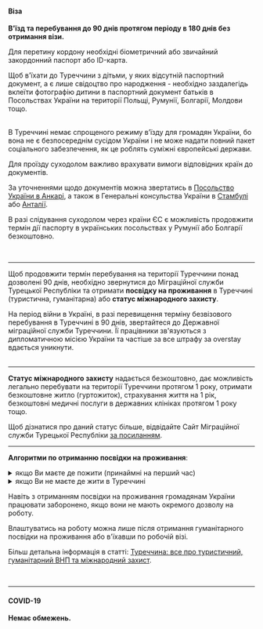 #### Віза

**В'їзд та перебування до 90 днів протягом періоду в 180 днів без отримання візи.**

Для перетину кордону необхідні біометричний або звичайний закордонний паспорт або ID-карта. 

<section>
Щоб в'їхати до Туреччини з дітьми, у яких відсутній паспортний документ, а є лише свідоцтво про народження - необхідно заздалегідь вклеїти фотографію дитини в паспортний документ батьків в Посольствах України на території Польщі, Румунії, Болгарії, Молдови тощо.
</section>

</br>


<section type="warning" title="Зверніть увагу">

В Туреччині немає спрощеного режиму в’їзду для громадян України, бо вона не є безпосереднім сусідом України і не може надати повний пакет соціального забезпечення, як це роблять суміжні європейські держави.

Для проїзду суходолом важливо врахувати вимоги відповідних країн до документів.
</section>


За уточненнями щодо документів можна звертатись в [Посольство України в Анкарі](https://www.facebook.com/UAinTR), а також в Генеральні консульства України в [Стамбулі](https://www.facebook.com/CGUinIstanbul/) або [Анталії](https://www.facebook.com/ukrainianconsulateantalya/).

<section>

В разі слідування суходолом через країни ЄС є можливість продовжити термін дії паспорту в українських посольствах у Румунії або Болгарії безкоштовно.
</section>

</br>


***

Щоб продовжити термін перебування на території Туреччини понад дозволені 90 днів, необхідно звернутися до Міграційної служби Турецької Республіки та отримати **посвідку на проживання** в Туреччині (туристична, гуманітарна) або **статус міжнародного захисту**. 


<section type="tip">
На період війни в Україні, в разі перевищення терміну безвізового перебування в Туреччині в 90 днів, звертайтеся до Державної міграційної служби Туреччини. Її працівники зв'язуються з дипломатичною місією України та частіше за все штрафу за overstay вдається уникнути.
</section>



</br>

***

**Статус міжнародного захисту** надається безкоштовно, дає можливість легально перебувати на території Туреччини протягом 1 року, отримати безкоштовне житло (гуртожиток), страхування життя на 1 рік, безкоштовні медичні послуги в державних клініках протягом 1 року тощо.

Щоб дізнатися про даний статус більше, відвідайте Сайт Міграційної служби Турецької Республіки [за посиланням](bit.ly/3MQZEY3).

***

**Алгоритми по отриманню посвідки на проживання**:
<details>
<summary>якщо Ви маєте де пожити (принаймні на перший час)</summary>

1. В термін до 90 днів податись на ВНП [тут](https://e-ikamet.goc.gov.tr/Ikamet/BasvuruIstenenBelgeler), щоб отримати тимчасовий туристичний дозвіл на проживання. 

2. знайти житло в довгострокову оренду;
</details>

<details>
<summary>якщо Ви не маєте де жити в Туреччині</summary>

1. Заповнити [форму](https://docs.google.com/forms/d/e/1FAIpQLSevjGg8dbU9lBvirBqsWZD5Nc-a8p6w_JiSBNKKGb-8pAq18g/viewform) до в'їзду.

2. Повідомити консула про Ваші наміри за телефонами:

- +90 539 550 98 98 (Анкара);

- +90 530 612 55 77 (Стамбул);

- +90 554 169 96 60 (Анталія).

3. Заповнити ще одну [форму](https://www.goc.gov.tr/uluslararasi-koruma) отримання гуманітарного ВНG та міжнародного захисту.

4. Чекати на відповідь.

</details>


<section type="danger">

Навіть з отриманням посвідки на проживання громадянам України працювати заборонено, якщо вони не мають окремого дозволу на роботу. 

Влаштуватись на роботу можна лише після отримання гуманітарного посвідки на проживання або в'їхавши по робочій візі.
</section>


Більш детальна інформація в статті: [Туреччина: все про туристичний, гуманітарний ВНП та міжнародний захист](/article/turkey-all-about-tourism-humanitarian-residence-permit-and-international-protection).

</br>

***


#### COVID-19

**Немає обмежень.**